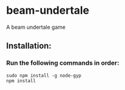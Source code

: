 # beam-undertale
A beam undertale game

## Installation:
### Run the following commands in order:
    sudo npm install -g node-gyp
    npm install
